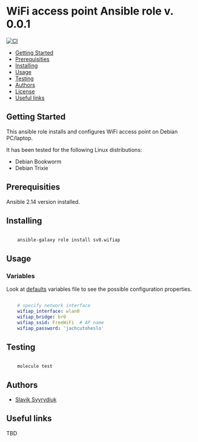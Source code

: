 # WiFi access point Ansible role v. 0.0.1

[![CI](https://github.com/sv0/ansible-radicale/actions/workflows/ci.yml/badge.svg)](https://github.com/sv0/ansible-radicale/actions/workflows/ci.yml)

- [Getting Started](#getting-started)
- [Prerequisities](#prerequisities)
- [Installing](#installing)
- [Usage](#usage)
- [Testing](#testing)
- [Authors](#authors)
- [License](#license)
- [Useful links](#useful-links)

## Getting Started

This ansible role installs and configures WiFi access point on Debian PC/laptop.

It has been tested for the following Linux distributions:

- Debian Bookworm
- Debian Trixie

## Prerequisities

Ansible 2.14 version installed.

## Installing

```shell

    ansible-galaxy role install sv0.wifiap

```

## Usage

### Variables

Look at [defaults](defaults/main.yml) variables file to see the
possible configuration properties.

```yaml

    # specify network interface
    wifiap_interface: wlan0
    wifiap_bridge: br0
    wifiap_ssid: FreeWiFi  # AP name
    wifiap_password: 'jachcutoheslo'

```

## Testing

```shell

    molecule test

```

## Authors

- [Slavik Svyrydiuk](https://slavik.svyrydiuk.eu/about.html)

## Useful links

TBD
